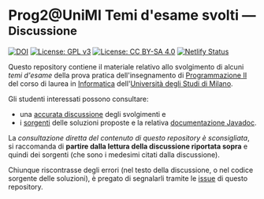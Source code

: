# Prog2@UniMI Temi d'esame svolti — <span style="font-size:smaller">Discussione</span>

[![DOI](https://zenodo.org/badge/413484675.svg)](https://zenodo.org/badge/latestdoi/413484675)
[![License: GPL v3](https://img.shields.io/badge/License-GPL%20v3-blue.svg)](http://www.gnu.org/licenses/gpl-3.0)
[![License: CC BY-SA 4.0](https://img.shields.io/badge/License-CC%20BY--SA%204.0-blue.svg)](http://creativecommons.org/licenses/by-sa/4.0/)
[![Netlify Status](https://api.netlify.com/api/v1/badges/513ae578-1d90-42f7-a941-d04f456c8881/deploy-status)](https://app.netlify.com/sites/prog2unimi-temi-svolti/deploys)

Questo repository contiene il materiale relativo allo svolgimento di alcuni
*temi d'esame* della prova pratica dell'insegnamento di [Programmazione
II](https://prog2.di.unimi.it/) del corso di laurea in
[Informatica](https://informatica.cdl.unimi.it/it) dell'[Università degli Studi
di Milano](http://www.unimi.it/).

Gli studenti interessati possono consultare:

- una [accurata discussione](https://prog2unimi-temi-svolti.netlify.app/) degli svolgimenti e
- i [sorgenti](https://github.com/prog2-unimi/temi-svolti)
  delle soluzioni proposte e la relativa [documentazione Javadoc](https://prog2-unimi.github.io/temi-svolti/).


La *consultazione diretta del contenuto di questo repository è sconsigliata*, si
raccomanda di **partire dalla lettura della discussione riportata sopra** e quindi
dei sorgenti (che sono i medesimi citati dalla discussione).

Chiunque riscontrasse degli errori (nel testo della discussione, o nel codice
sorgente delle soluzioni), è pregato di segnalarli tramite le
[issue](https://github.com/prog2-unimi/temi-svoti-discussione/issues) di questo
repository.